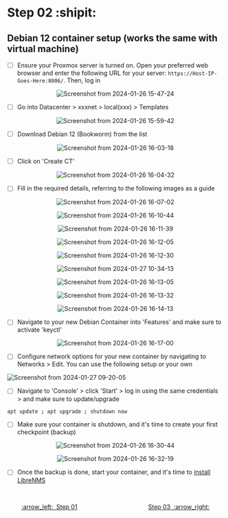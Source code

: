 # Step 02 :shipit:
## Debian 12 container setup (works the same with virtual machine)
- [ ] Ensure your Proxmox server is turned on. Open your preferred web browser and enter the following URL for your server: ```https://Host-IP-Goes-Here:8006/```. Then, log in

<div align="center">
  
![Screenshot from 2024-01-26 15-47-24](https://github.com/hispanicdevian/libreNMS-Deb12-Nginx/assets/135581442/5a1eb9cd-7035-49e5-ac15-7ee55f9682d2)
</div>

- [ ] Go into Datacenter > xxxnet > local(xxx) > Templates

<div align="center">
  
![Screenshot from 2024-01-26 15-59-42](https://github.com/hispanicdevian/libreNMS-Deb12-Nginx/assets/135581442/a877283c-7293-4151-b4d2-b813a432ec04)
  </div>
  
- [ ] Download Debian 12 (Bookworm) from the list

<div align="center">

  ![Screenshot from 2024-01-26 16-03-18](https://github.com/hispanicdevian/libreNMS-Deb12-Nginx/assets/135581442/5c58dcb7-6cfe-4e29-b5cf-3b27e477efa5)
  </div>

- [ ] Click on 'Create CT'

<div align="center">

![Screenshot from 2024-01-26 16-04-32](https://github.com/hispanicdevian/libreNMS-Deb12-Nginx/assets/135581442/3f59efb8-4807-40dd-992e-5345269f0144)
  </div>
  
- [ ] Fill in the required details, referring to the following images as a guide

<div align="center">

![Screenshot from 2024-01-26 16-07-02](https://github.com/hispanicdevian/libreNMS-Deb12-Nginx/assets/135581442/eb401d5f-edf0-4c72-86b5-00a243fac8a6)

![Screenshot from 2024-01-26 16-10-44](https://github.com/hispanicdevian/libreNMS-Deb12-Nginx/assets/135581442/d482b3b5-2d84-4965-8a7c-eb5099ae7a46)
  
![Screenshot from 2024-01-26 16-11-39](https://github.com/hispanicdevian/libreNMS-Deb12-Nginx/assets/135581442/b31a8564-89b2-4502-bd0e-8b5c0c0e7b38)

![Screenshot from 2024-01-26 16-12-05](https://github.com/hispanicdevian/libreNMS-Deb12-Nginx/assets/135581442/a77834cc-a1e3-44c2-8d0e-b010b5f20314)

![Screenshot from 2024-01-26 16-12-30](https://github.com/hispanicdevian/libreNMS-Deb12-Nginx/assets/135581442/5527b8ff-ed00-43b0-b554-00fb345716b4)

![Screenshot from 2024-01-27 10-34-13](https://github.com/hispanicdevian/libreNMS-Deb12-Nginx/assets/135581442/062dd344-e126-46dd-bb3c-91d76758bc64)

![Screenshot from 2024-01-26 16-13-05](https://github.com/hispanicdevian/libreNMS-Deb12-Nginx/assets/135581442/5d7aeda0-c8fb-4509-b08c-547718314205)

![Screenshot from 2024-01-26 16-13-32](https://github.com/hispanicdevian/libreNMS-Deb12-Nginx/assets/135581442/0f7b4018-1158-40db-af8f-697114078104)

![Screenshot from 2024-01-26 16-14-13](https://github.com/hispanicdevian/libreNMS-Deb12-Nginx/assets/135581442/ce764194-9c27-448c-a5ba-f2fb1def0cb2)

  </div>
  
- [ ] Navigate to your new Debian Container into 'Features' and make sure to activate 'keyctl'

<div align="center">

![Screenshot from 2024-01-26 16-17-00](https://github.com/hispanicdevian/libreNMS-Deb12-Nginx/assets/135581442/7a9075b4-8254-4d06-8d71-5aa4c99c830d)
</div>

- [ ] Configure network options for your new container by navigating to Networks > Edit. You can use the following setup or your own

![Screenshot from 2024-01-27 09-20-05](https://github.com/hispanicdevian/libreNMS-Deb12-Nginx/assets/135581442/0684ef38-5740-4f62-aac6-e3dab7034c8a)

- [ ] Navigate to 'Console' > click 'Start' > log in using the same credentials > and make sure to update/upgrade

```bash
apt update ; apt upgrade ; shutdown now
```

- [ ] Make sure your container is shutdown, and it's time to create your first checkpoint (backup)

<div align="center">
  
![Screenshot from 2024-01-26 16-30-44](https://github.com/hispanicdevian/libreNMS-Deb12-Nginx/assets/135581442/bb01854e-b5da-4f10-aaf4-0b6814ad5836)
</div>

<div align="center">
  
![Screenshot from 2024-01-26 16-32-19](https://github.com/hispanicdevian/libreNMS-Deb12-Nginx/assets/135581442/3f5d7201-0163-41ee-9e3d-493cf091d8d9)
</div>

- [ ] Once the backup is done, start your container, and it's time to [install LibreNMS](Step_03.md)
<br>

<p align="center"> <a href="Step_01.md">:arrow_left:&nbsp;&nbsp;Step 01</a> &nbsp;&nbsp;&nbsp;&nbsp;&nbsp;&nbsp;&nbsp;&nbsp;&nbsp;&nbsp;&nbsp;&nbsp;&nbsp;&nbsp;&nbsp;&nbsp;&nbsp;&nbsp;&nbsp;&nbsp;&nbsp;&nbsp;&nbsp;&nbsp;&nbsp;&nbsp;&nbsp;&nbsp;&nbsp;&nbsp;&nbsp;&nbsp;&nbsp;&nbsp;&nbsp;&nbsp;&nbsp;&nbsp;&nbsp;&nbsp;  <a href="Step_03.md">Step 03&nbsp; :arrow_right:</a></p>
